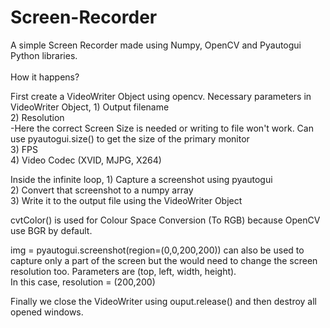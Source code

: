 # Screen-Recorder
A simple Screen Recorder made using Numpy, OpenCV and Pyautogui Python libraries.<br/><br/>
How it happens?

First create a VideoWriter Object using opencv.
Necessary parameters in VideoWriter Object,
	1) Output filename<br/>
	2) Resolution<br/>
		-Here the correct Screen Size is needed or writing to file won't work. Can use pyautogui.size() to get the size of the primary monitor<br/>
	3) FPS<br/>
	4) Video Codec (XVID, MJPG, X264)<br/>



Inside the infinite loop,
	1) Capture a screenshot using pyautogui<br/>
	2) Convert that screenshot to a numpy array<br/>
	3) Write it to the output file using the VideoWriter Object<br/>

cvtColor() is used for Colour Space Conversion (To RGB) because OpenCV use BGR by default.<br/>

img = pyautogui.screenshot(region=(0,0,200,200)) can also be used to capture only a part of the screen but the would need to change the screen resolution too. Parameters are (top, left, width, height).<br/>In this case, 
	resolution = (200,200)<br/>

Finally we close the VideoWriter using ouput.release() and then destroy all opened windows.
